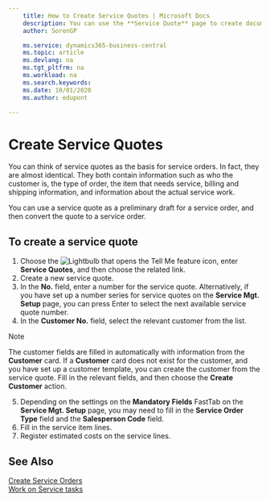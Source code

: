 ```yaml
---
    title: How to Create Service Quotes | Microsoft Docs
    description: You can use the **Service Quote** page to create documents where you enter information about a service, such as repairs and maintenance, on service items by customer request. You can use a service quote as a preliminary draft for a service order, and then convert the quote to a service order.
    author: SorenGP

    ms.service: dynamics365-business-central
    ms.topic: article
    ms.devlang: na
    ms.tgt_pltfrm: na
    ms.workload: na
    ms.search.keywords:
    ms.date: 10/01/2020
    ms.author: edupont

---
```

# Create Service Quotes
You can think of service quotes as the basis for service orders. In fact, they are almost identical. They both contain information such as who the customer is, the type of order, the item that needs service, billing and shipping information, and information about the actual service work.
 
You can use a service quote as a preliminary draft for a service order, and then convert the quote to a service order.  
  
## To create a service quote  
1. Choose the ![Lightbulb that opens the Tell Me feature](media/ui-search/search_small.png "Tell me what you want to do") icon, enter **Service Quotes**, and then choose the related link.  
2. Create a new service quote.  
3. In the **No.** field, enter a number for the service quote. Alternatively, if you have set up a number series for service quotes on the **Service Mgt. Setup** page, you can press Enter to select the next available service quote number.  
4. In the **Customer No.**  field, select the relevant customer from the list.  

  > [!Note]  
  >  The customer fields are filled in automatically with information from the **Customer** card. If a **Customer** card does not exist for the customer, and you have set up a customer template, you can create the customer from the service quote. Fill in the relevant fields, and then choose the **Create Customer** action.  
  
5. Depending on the settings on the **Mandatory Fields** FastTab on the **Service Mgt. Setup** page, you may need to fill in the **Service Order Type** field and the **Salesperson Code** field.  
6. Fill in the service item lines.  
7. Register estimated costs on the service lines.  
  
## See Also  
[Create Service Orders](service-how-to-create-service-orders.md)  
[Work on Service tasks](service-how-to-work-on-service-tasks.md)  

 